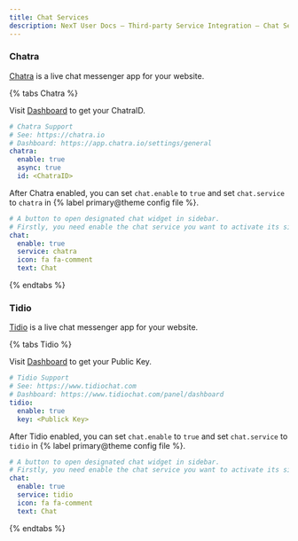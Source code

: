 ```yaml
---
title: Chat Services
description: NexT User Docs – Third-party Service Integration – Chat Services
---
```


### Chatra

[Chatra](https://chatra.io) is a live chat messenger app for your website.

{% tabs Chatra %}
<!-- tab Enable Chatra → -->
Visit [Dashboard](https://app.chatra.io/settings/general) to get your ChatraID.

```yml next/_config.yml
# Chatra Support
# See: https://chatra.io
# Dashboard: https://app.chatra.io/settings/general
chatra:
  enable: true
  async: true
  id: <ChatraID>
```

<!-- endtab -->

<!-- tab Activate sidebar button -->
After Chatra enabled, you can set `chat.enable` to `true` and set `chat.service` to `chatra` in {% label primary@theme config file %}.

```yml next/_config.yml
# A button to open designated chat widget in sidebar.
# Firstly, you need enable the chat service you want to activate its sidebar button.
chat:
  enable: true
  service: chatra
  icon: fa fa-comment
  text: Chat
```
<!-- endtab -->
{% endtabs %}

### Tidio

[Tidio](https://www.tidiochat.com/) is a live chat messenger app for your website.

{% tabs Tidio %}
<!-- tab Enable Tidio → -->
Visit [Dashboard](https://www.tidiochat.com/panel/dashboard) to get your Public Key.

```yml next/_config.yml
# Tidio Support
# See: https://www.tidiochat.com
# Dashboard: https://www.tidiochat.com/panel/dashboard
tidio:
  enable: true
  key: <Publick Key>
```

<!-- endtab -->

<!-- tab Activate sidebar button -->
After Tidio enabled, you can set `chat.enable` to `true` and set `chat.service` to `tidio` in {% label primary@theme config file %}.

```yml next/_config.yml
# A button to open designated chat widget in sidebar.
# Firstly, you need enable the chat service you want to activate its sidebar button.
chat:
  enable: true
  service: tidio
  icon: fa fa-comment
  text: Chat
```
<!-- endtab -->
{% endtabs %}
